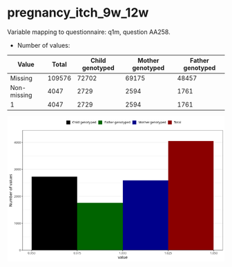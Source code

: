 # pregnancy_itch_9w_12w
Variable mapping to questionnaire: q1m, question AA258.
- Number of values:

| Value | Total | Child genotyped | Mother genotyped | Father genotyped |
| ----- | ----- | --------------- | ---------------- | ---------------- |
| Missing | 109576 | 72702 | 69175 | 48457 |
| Non-missing | 4047 | 2729 | 2594 | 1761 |
| 1 | 4047 | 2729 | 2594 | 1761 |



![](pregnancy_itch_9w_12w_n.png)



